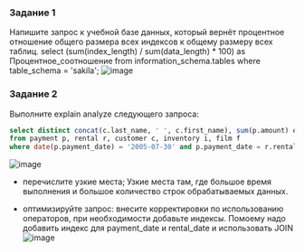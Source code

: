 ### Задание 1

Напишите запрос к учебной базе данных, который вернёт процентное отношение общего размера всех индексов к общему размеру всех таблиц.
select (sum(index_length) / sum(data_length) * 100) as Процентное_соотношение
from information_schema.tables
where table_schema = 'sakila';
![image](https://github.com/rulezzz7373/Netology/assets/138396672/b7d619a9-8c13-49a7-a9b8-e88db7709df0)


### Задание 2

Выполните explain analyze следующего запроса:
```sql
select distinct concat(c.last_name, ' ', c.first_name), sum(p.amount) over (partition by c.customer_id, f.title)
from payment p, rental r, customer c, inventory i, film f
where date(p.payment_date) = '2005-07-30' and p.payment_date = r.rental_date and r.customer_id = c.customer_id and i.inventory_id = r.inventory_id
```
![image](https://github.com/rulezzz7373/Netology/assets/138396672/0b1d94e5-0927-42aa-8044-cbf110d2f4fb)

- перечислите узкие места;
  Узкие места там, где большое время выполнения и большое количество строк обрабатываемых данных.
  
- оптимизируйте запрос: внесите корректировки по использованию операторов, при необходимости добавьте индексы.
  Помоему надо добавить индекс для payment_date и rental_date и использовать JOIN
  ![image](https://github.com/rulezzz7373/Netology/assets/138396672/0def5ac5-18a9-4990-bdcf-2ae00417e794)
